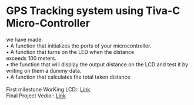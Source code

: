 # GPS Tracking system using Tiva-C Micro-Controller

we have made:<br>
•  A function that initializes the ports of your microcontroller.<br>
•  A function that turns on the LED when the distance<br>
exceeds 100 meters.<br>
•  the function that will display the output distance on the LCD and test it by writing on them a dummy data.<br>
•  A function that calculates the total taken distance<br>
<br>
First milestone WorKing LCD:: [Link](https://youtu.be/JOz43tDkkH4) <br>
Final Project Vedio:: [Link]()
